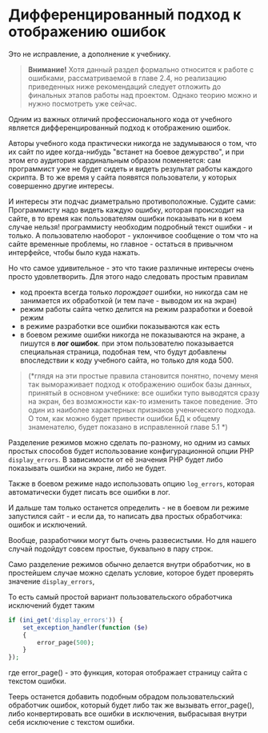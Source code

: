 # Дифференцированный подход к отображению ошибок

Это не исправление, а дополнение к учебнику.

> **Внимание!** Хотя данный раздел формально относится к работе с ошибками, рассматриваемой в главе 2.4, но реализацию приведенных ниже рекомендаций следует отложить до финальных этапов работы над проектом. Однако теорию можно и нужно посмотреть уже сейчас.

Одним из важных отличий профессионального кода от учебного является дифференцированный подход к отображению ошибок.

Авторы учебного кода практически никогда не задумываюся о том, что их сайт по идее когда-нибудь "встанет на боевое дежурство", и при этом его аудитория кардинальным образом поменяется: сам программист уже не будет сидеть и видеть результат работы каждого скрипта. В то же время у сайта появятся пользователи, у которых совершенно другие интересы. 

И интересы эти подчас диаметрально противоположные. Судите сами: Программисту надо видеть каждую ошибку, которая происходит на сайте, в то время как пользователям ошибки показывать ни в коем случае нельзя! программисту необходим подробный текст ошибки - и только. А пользователю наоборот - уклончивое сообщение о том что на сайте временные проблемы, но главное - остаться в привычном интерфейсе, чтобы было куда нажать.

Но что самое удивительное - это что такие различные интересы очень просто удовлетворить. Для этого надо следовать простым правилам

- код проекта всегда только *порождает* ошибки, но никогда сам не занимается их обработкой (и тем паче - выводом их на экран)
- режим работы сайта четко делится на режим разработки и боевой режим 
- в режиме разработки все ошибки показываются как есть
- в боевом режиме ошибки никогда не показываются на экране, а пишутся в **лог ошибок**. при этом пользователю показывается специальная страница, подобная тем, что будут добавлены впоследствии к коду учебного сайта, но только для кода 500.

> (*глядя на эти простые правила становится понятно, почему меня так вымораживает подход к отображению ошибок базы данных, принятый в основном учебнике: все ошибки тупо выводятся сразу на экран, без возможности как-то изменить такое поведение. Это один из наиболее характерных признаков ученического подхода. О том, как можно будет привести ошибки БД к общему знаменателю, будет показано в исправленной главе 5.1 *)

Разделение режимов можно сделать по-разному, но одним из самых простых способов будет использование конфигурационной опции РНР `display_errors`. В зависимости от её значения РНР будет либо показывать ошибки на экране, либо не будет. 

Также в боевом режиме надо использовать опцию `log_errors`, которая автоматически будет писать все ошибки в лог.

И дальше там только останется определить - не в боевом ли режиме запустился сайт - и если да, то написать два простых обработчика: ошибок и исключений.

Вообще, разработчики могут быть очень развесистыми. Но для нашего случай подойдут совсем простые, буквально в пару строк.

Само разделение режимов обычно делается внутри обработчик, но в простейшем случае можно сделать условие, которое будет проверять значение `display_errors`, 

То есть самый простой вариант пользовательского обработчика исключений будет таким

```php
if (ini_get('display_errors')) {
    set_exception_handler(function ($e)
    {
        error_page(500);
    }
});
```

где error_page() - это функция, которая отображает страницу сайта с текстом ошибки.

Теерь останется добавить подобным обрадом пользовательский обработчик ошибок, который будет либо так же вызывать error_page(), либо конвертировать все ошибки в исключения, выбрасывая внутри себя исключение с текстом ошибки.
